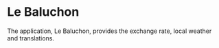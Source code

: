 # Le Baluchon 

The application, Le Baluchon, provides the exchange rate, local weather and translations.
